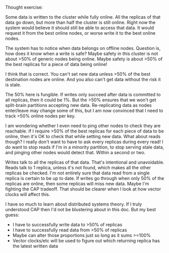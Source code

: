 Thought exercise:

Some data is written to the cluster while fully online.
All the replicas of that data go down, but more than half the cluster
  is still online.
Right now the system would believe it should still be able to access
  that data. It would request it from the best online nodes, or worse
  write it to the best online nodes.

The system has to notice when data belongs on offline nodes. Question
  is, how does it know when a write is safe?
Maybe safety in this cluster is not about >50% of generic nodes being
  online. Maybe safety is about >50% of the best replicas for a piece
  of data being online!

I think that is correct. You can't set new data unless >50% of the
  best destination nodes are online. And you also can't get data
  without the risk it is stale.

The 50% here is fungible. If writes only succeed after data is 
  committed to all replicas, then it could be 1%. But the >50% ensures
  that we won't get split-brain partitions accepting new data.
Re-replicating data as nodes enter/leave may change some of this, but
  I am now convinced that I need to track >50% online nodes per key.

I am wondering whether I even need to ping other nodes to check they
  are reachable. If I require >50% of the best replicas for each piece
  of data to be online, then it's OK to check that while setting new
  data.
What about reads though? I really don't want to have to ask every
  replicas during every read! I do want to stop reads if I'm in a
  minority partition, to stop serving stale data, and pinging other
  nodes would detect that. Within a second or two.

Writes talk to all the replicas of that data. That's intentional and
  unavoidable. Reads talk to 1 replica, unless it's not found, which
  makes all the other replicas be checked.
I'm not entirely sure that data read from a single replica is certain
  to be up to date. If writes go through when only 50% of the replicas
  are online, then some replicas will miss new data.
Maybe I'm fighting the CAP tradeoff. That should be clearer when I
  look at how vector clocks will affect this.

I have so much to learn about distributed systems theory. If I truly
  understood CAP then I'd not be blustering about in this doc.
But my best guess:
- I have to successfully write data to >50% of replicas
- I have to successfully read data from >50% of replicas
- Maybe can alter those proportions just so long as it sums >=100%
- Vector clocks/etc will be used to figure out which returning replica
  has the latest written data
